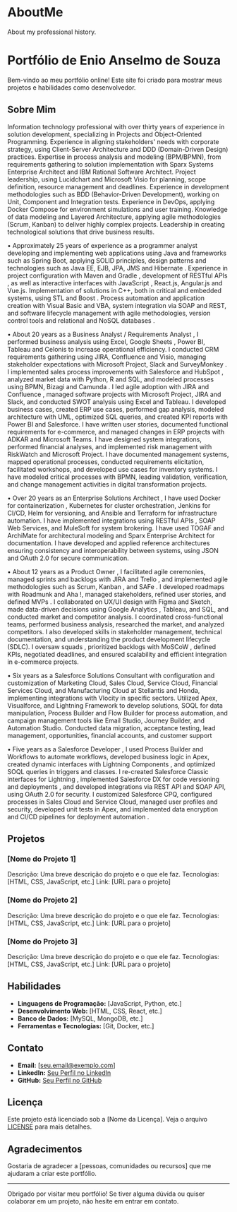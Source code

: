 # AboutMe
About my professional history.

# Portfólio de Enio Anselmo de Souza

Bem-vindo ao meu portfólio online! Este site foi criado para mostrar meus projetos e habilidades como desenvolvedor.

## Sobre Mim

Information technology professional with over thirty years of experience in solution development, specializing in Projects and Object-Oriented Programming. Experience in aligning stakeholders' needs with corporate strategy, using Client-Server Architecture and DDD (Domain-Driven Design) practices. Expertise in process analysis and modeling (BPM/BPMN), from requirements gathering to solution implementation with Sparx Systems Enterprise Architect and IBM Rational Software Architect. Project leadership, using Lucidchart and Microsoft Visio for planning, scope definition, resource management and deadlines.
Experience in development methodologies such as BDD (Behavior-Driven Development), working on Unit, Component and Integration tests. Experience in DevOps, applying Docker Compose for environment simulations and user training. Knowledge of data modeling and Layered Architecture, applying agile methodologies (Scrum, Kanban) to deliver highly complex projects. Leadership in creating technological solutions that drive business results.


•	Approximately 25 years of experience as a programmer analyst developing and implementing web applications using Java and frameworks such as Spring Boot, applying SOLID principles, design patterns and technologies such as Java EE, EJB, JPA, JMS and Hibernate . Experience in project configuration with Maven and Gradle , development of RESTful APIs , as well as interactive interfaces with JavaScript , React.js, Angular.js and Vue.js. Implementation of solutions in C++, both in critical and embedded systems, using STL and Boost . Process automation and application creation with Visual Basic and VBA, system integration via SOAP and REST, and software lifecycle management with agile methodologies, version control tools and relational and NoSQL databases .

•	About 20 years as a Business Analyst / Requirements Analyst , I performed business analysis using Excel, Google Sheets , Power BI, Tableau and Celonis to increase operational efficiency. I conducted CRM requirements gathering using JIRA, Confluence and Visio, managing stakeholder expectations with Microsoft Project, Slack and SurveyMonkey . I implemented sales process improvements with Salesforce and HubSpot , analyzed market data with Python, R and SQL, and modeled processes using BPMN, Bizagi and Camunda . I led agile adoption with JIRA and Confluence , managed software projects with Microsoft Project, JIRA and Slack, and conducted SWOT analysis using Excel and Tableau. I developed business cases, created ERP use cases, performed gap analysis, modeled architecture with UML, optimized SQL queries, and created KPI reports with Power BI and Salesforce. I have written user stories, documented functional requirements for e-commerce, and managed changes in ERP projects with ADKAR and Microsoft Teams. I have designed system integrations, performed financial analyses, and implemented risk management with RiskWatch and Microsoft Project. I have documented management systems, mapped operational processes, conducted requirements elicitation, facilitated workshops, and developed use cases for inventory systems. I have modeled critical processes with BPMN, leading validation, verification, and change management activities in digital transformation projects.

•	Over 20 years as an Enterprise Solutions Architect , I have used Docker for containerization , Kubernetes for cluster orchestration, Jenkins for CI/CD, Helm for versioning, and Ansible and Terraform for infrastructure automation. I have implemented integrations using RESTful APIs , SOAP Web Services, and MuleSoft for system brokering. I have used TOGAF and ArchiMate for architectural modeling and Sparx Enterprise Architect for documentation. I have developed and applied reference architectures ensuring consistency and interoperability between systems, using JSON and OAuth 2.0 for secure communication.

•	About 12 years as a Product Owner , I facilitated agile ceremonies, managed sprints and backlogs with JIRA and Trello , and implemented agile methodologies such as Scrum, Kanban , and SAFe . I developed roadmaps with Roadmunk and Aha !, managed stakeholders, refined user stories, and defined MVPs . I collaborated on UX/UI design with Figma and Sketch, made data-driven decisions using Google Analytics , Tableau, and SQL, and conducted market and competitor analysis. I coordinated cross-functional teams, performed business analysis, researched the market, and analyzed competitors. I also developed skills in stakeholder management, technical documentation, and understanding the product development lifecycle (SDLC). I oversaw squads , prioritized backlogs with MoSCoW , defined KPIs, negotiated deadlines, and ensured scalability and efficient integration in e-commerce projects.

•	Six years as a Salesforce Solutions Consultant with configuration and customization of Marketing Cloud, Sales Cloud, Service Cloud, Financial Services Cloud, and Manufacturing Cloud at Stellantis and Honda, implementing integrations with Vlocity in specific sectors. Utilized Apex, Visualforce, and Lightning Framework to develop solutions, SOQL for data manipulation, Process Builder and Flow Builder for process automation, and campaign management tools like Email Studio, Journey Builder, and Automation Studio. Conducted data migration, acceptance testing, lead management, opportunities, financial accounts, and customer support

•	Five years as a Salesforce Developer , I used Process Builder and Workflows to automate workflows, developed business logic in Apex, created dynamic interfaces with Lightning Components , and optimized SOQL queries in triggers and classes. I re-created Salesforce Classic interfaces for Lightning , implemented Salesforce DX for code versioning and deployments , and developed integrations via REST API and SOAP API, using OAuth 2.0 for security. I customized Salesforce CPQ, configured processes in Sales Cloud and Service Cloud, managed user profiles and security, developed unit tests in Apex, and implemented data encryption and CI/CD pipelines for deployment automation .


## Projetos

### [Nome do Projeto 1]
Descrição: Uma breve descrição do projeto e o que ele faz.
Tecnologias: [HTML, CSS, JavaScript, etc.]
Link: [URL para o projeto]

### [Nome do Projeto 2]
Descrição: Uma breve descrição do projeto e o que ele faz.
Tecnologias: [HTML, CSS, JavaScript, etc.]
Link: [URL para o projeto]

### [Nome do Projeto 3]
Descrição: Uma breve descrição do projeto e o que ele faz.
Tecnologias: [HTML, CSS, JavaScript, etc.]
Link: [URL para o projeto]

## Habilidades

- **Linguagens de Programação:** [JavaScript, Python, etc.]
- **Desenvolvimento Web:** [HTML, CSS, React, etc.]
- **Banco de Dados:** [MySQL, MongoDB, etc.]
- **Ferramentas e Tecnologias:** [Git, Docker, etc.]

## Contato

- **Email:** [seu.email@exemplo.com]
- **LinkedIn:** [Seu Perfil no LinkedIn](https://www.linkedin.com/in/seu-perfil)
- **GitHub:** [Seu Perfil no GitHub](https://github.com/seu-usuario)

## Licença

Este projeto está licenciado sob a [Nome da Licença]. Veja o arquivo [LICENSE](LICENSE) para mais detalhes.

## Agradecimentos

Gostaria de agradecer a [pessoas, comunidades ou recursos] que me ajudaram a criar este portfólio.

---

Obrigado por visitar meu portfólio! Se tiver alguma dúvida ou quiser colaborar em um projeto, não hesite em entrar em contato.

